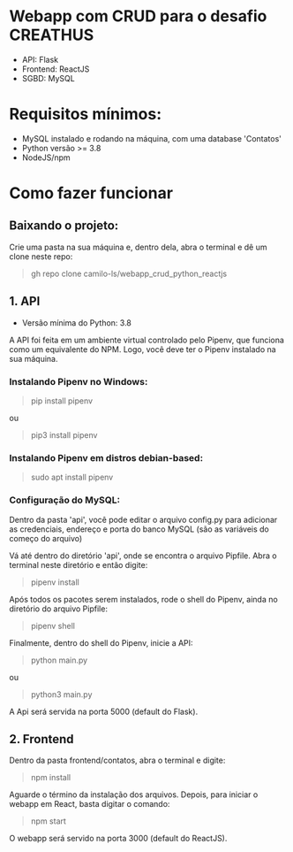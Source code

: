 # Webapp com CRUD para o desafio CREATHUS
- API: Flask
- Frontend: ReactJS
- SGBD: MySQL

# Requisitos mínimos:
* MySQL instalado e rodando na máquina, com uma database 'Contatos'
* Python versão >= 3.8
* NodeJS/npm

# Como fazer funcionar

## Baixando o projeto:

Crie uma pasta na sua máquina e, dentro dela, abra o terminal e dê um clone neste repo:

> gh repo clone camilo-ls/webapp_crud_python_reactjs

## 1. API
- Versão mínima do Python: 3.8

A API foi feita em um ambiente virtual controlado pelo Pipenv, que funciona como um equivalente do NPM. Logo, você deve ter o Pipenv instalado na sua máquina.

### Instalando Pipenv no Windows:

> pip install pipenv

ou

> pip3 install pipenv

### Instalando Pipenv em distros debian-based:

> sudo apt install pipenv

### Configuração do MySQL:
Dentro da pasta 'api', você pode editar o arquivo config.py para adicionar as credenciais, endereço e porta do banco MySQL (são as variáveis do começo do arquivo)

Vá até dentro do diretório 'api', onde se encontra o arquivo Pipfile. Abra o terminal neste diretório e então digite:

> pipenv install

Após todos os pacotes serem instalados, rode o shell do Pipenv, ainda no diretório do arquivo Pipfile:

> pipenv shell

Finalmente, dentro do shell do Pipenv, inicie a API:

> python main.py

ou

> python3 main.py

A Api será servida na porta 5000 (default do Flask).

## 2. Frontend

Dentro da pasta frontend/contatos, abra o terminal e digite:

> npm install

Aguarde o término da instalação dos arquivos. Depois, para iniciar o webapp em React, basta digitar o comando:

> npm start

O webapp será servido na porta 3000 (default do ReactJS).
